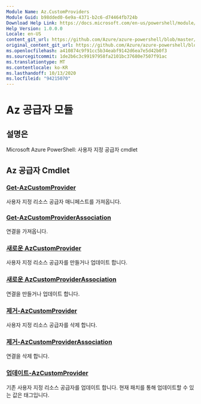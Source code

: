 ```yaml
---
Module Name: Az.CustomProviders
Module Guid: b98dded0-6e9a-4371-b2c6-d74464fb724b
Download Help Link: https://docs.microsoft.com/en-us/powershell/module/az.customproviders
Help Version: 1.0.0.0
Locale: en-US
content_git_url: https://github.com/Azure/azure-powershell/blob/master/src/CustomProviders/help/Az.CustomProviders.md
original_content_git_url: https://github.com/Azure/azure-powershell/blob/master/src/CustomProviders/help/Az.CustomProviders.md
ms.openlocfilehash: a410874c9f91cc5b34eabf9142d6ea7e5d42b0f3
ms.sourcegitcommit: 1de2b6c3c99197958fa2101bc37680e7507f91ac
ms.translationtype: MT
ms.contentlocale: ko-KR
ms.lasthandoff: 10/13/2020
ms.locfileid: "94215070"
---
```

# Az 공급자 모듈
## 설명은
Microsoft Azure PowerShell: 사용자 지정 공급자 cmdlet

## Az 공급자 Cmdlet
### [Get-AzCustomProvider](Get-AzCustomProvider.md)
사용자 지정 리소스 공급자 매니페스트를 가져옵니다.

### [Get-AzCustomProviderAssociation](Get-AzCustomProviderAssociation.md)
연결을 가져옵니다.

### [새로운 AzCustomProvider](New-AzCustomProvider.md)
사용자 지정 리소스 공급자를 만들거나 업데이트 합니다.

### [새로운 AzCustomProviderAssociation](New-AzCustomProviderAssociation.md)
연결을 만들거나 업데이트 합니다.

### [제거-AzCustomProvider](Remove-AzCustomProvider.md)
사용자 지정 리소스 공급자를 삭제 합니다.

### [제거-AzCustomProviderAssociation](Remove-AzCustomProviderAssociation.md)
연결을 삭제 합니다.

### [업데이트-AzCustomProvider](Update-AzCustomProvider.md)
기존 사용자 지정 리소스 공급자를 업데이트 합니다.
현재 패치를 통해 업데이트할 수 있는 값은 태그입니다.

